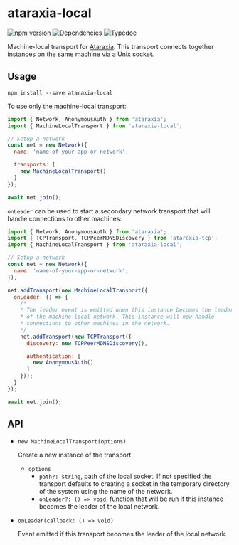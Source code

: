 # ataraxia-local

[![npm version](https://img.shields.io/npm/v/ataraxia-local)](https://www.npmjs.com/package/ataraxia-local)
[![Dependencies](https://img.shields.io/librariesio/release/npm/ataraxia-local)](https://libraries.io/npm/ataraxia-local)
[![Typedoc](https://img.shields.io/badge/typedoc-ataraxia--local-%23fff)](https://aholstenson.github.io/ataraxia/modules/ataraxia_local.html)

Machine-local transport for [Ataraxia](https://github.com/aholstenson/ataraxia).
This transport connects together instances on the same machine via a Unix
socket.

## Usage

```
npm install --save ataraxia-local
```

To use only the machine-local transport:

```javascript
import { Network, AnonymousAuth } from 'ataraxia';
import { MachineLocalTransport } from 'ataraxia-local';

// Setup a network
const net = new Network({
  name: 'name-of-your-app-or-network',

  transports: [
    new MachineLocalTransport()
  ]
});

await net.join();
```

`onLeader` can be used to start a secondary network transport that
will handle connections to other machines:

```javascript
import { Network, AnonymousAuth } from 'ataraxia';
import { TCPTransport, TCPPeerMDNSDiscovery } from 'ataraxia-tcp';
import { MachineLocalTransport } from 'ataraxia-local';

// Setup a network
const net = new Network({
  name: 'name-of-your-app-or-network',
});

net.addTransport(new MachineLocalTransport({
  onLeader: () => {
    /*
    * The leader event is emitted when this instance becomes the leader
    * of the machine-local network. This instance will now handle
    * connections to other machines in the network.
    */
    net.addTransport(new TCPTransport({
      discovery: new TCPPeerMDNSDiscovery(),

      authentication: [
        new AnonymousAuth()
      ]
    }));
  }
});

await net.join();
```

## API

* `new MachineLocalTransport(options)`

  Create a new instance of the transport.

  * `options`
    * `path?: string`, path of the local socket. If not specified the transport 
      defaults to creating a socket in the temporary directory of the system 
      using the name of the network.
    * `onLeader?: () => void`, function that will be run if this instance 
      becomes the leader of the local network.

* `onLeader(callback: () => void)`

  Event emitted if this transport becomes the leader of the local network.
